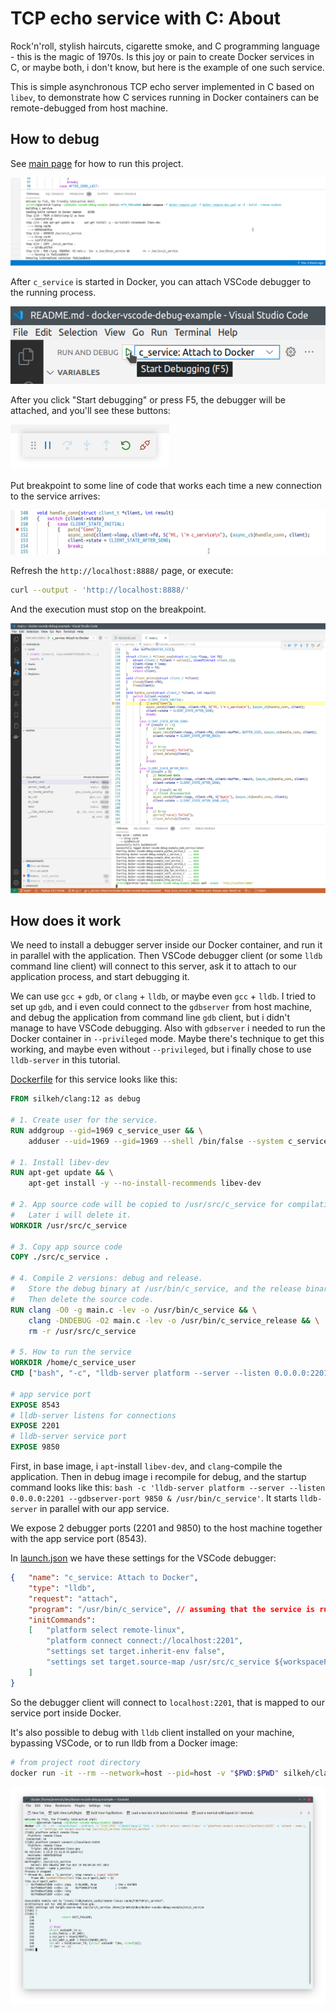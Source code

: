 # TCP echo service with C: About

Rock'n'roll, stylish haircuts, cigarette smoke, and C programming language - this is the magic of 1970s.
Is this joy or pain to create Docker services in C, or maybe both, i don't know, but here is the example of one such service.

This is simple asynchronous TCP echo server implemented in C based on `libev`, to demonstrate how C services running in Docker containers can be remote-debugged from host machine.

## How to debug

See [main page](../../README.md) for how to run this project.

![image: docker-compose](../../readme-assets/docker-compose-up-dev.png)

After `c_service` is started in Docker, you can attach VSCode debugger to the running process.

![image: F5](../../readme-assets/c_service-f5.png)

After you click "Start debugging" or press F5, the debugger will be attached, and you'll see these buttons:

![image: F5 started](../../readme-assets/f5.png)

Put breakpoint to some line of code that works each time a new connection to the service arrives:

![image: breakpoint](../../readme-assets/c_service-breakpoint.png)

Refresh the `http://localhost:8888/` page, or execute:

```bash
curl --output - 'http://localhost:8888/'
```

And the execution must stop on the breakpoint.

![image: breakpoint](../../readme-assets/c_service-breakpoint-hit.png)

## How does it work

We need to install a debugger server inside our Docker container, and run it in parallel with the application.
Then VSCode debugger client (or some `lldb` command line client) will connect to this server, ask it to attach to our application process, and start debugging it.

We can use `gcc` + `gdb`, or `clang` + `lldb`, or maybe even `gcc` + `lldb`.
I tried to set up `gdb`, and i even could connect to the `gdbserver` from host machine, and debug the application from command line `gdb` client, but i didn't manage to have VSCode debugging.
Also with `gdbserver` i needed to run the Docker container in `--privileged` mode.
Maybe there's technique to get this working, and maybe even without `--privileged`, but i finally chose to use `lldb-server` in this tutorial.

[Dockerfile](../../infra/c_service/Dockerfile) for this service looks like this:

```dockerfile
FROM silkeh/clang:12 as debug

# 1. Create user for the service.
RUN addgroup --gid=1969 c_service_user && \
	adduser --uid=1969 --gid=1969 --shell /bin/false --system c_service_user

# 1. Install libev-dev
RUN apt-get update && \
	apt-get install -y --no-install-recommends libev-dev

# 2. App source code will be copied to /usr/src/c_service for compilation.
#	Later i will delete it.
WORKDIR /usr/src/c_service

# 3. Copy app source code
COPY ./src/c_service .

# 4. Compile 2 versions: debug and release.
#	Store the debug binary at /usr/bin/c_service, and the release binary at /usr/bin/c_service_release.
#	Then delete the source code.
RUN clang -O0 -g main.c -lev -o /usr/bin/c_service && \
	clang -DNDEBUG -O2 main.c -lev -o /usr/bin/c_service_release && \
	rm -r /usr/src/c_service

# 5. How to run the service
WORKDIR /home/c_service_user
CMD ["bash", "-c", "lldb-server platform --server --listen 0.0.0.0:2201 --gdbserver-port 9850 & /usr/bin/c_service"]

# app service port
EXPOSE 8543
# lldb-server listens for connections
EXPOSE 2201
# lldb-server service port
EXPOSE 9850
```

First, in base image, i `apt`-install `libev-dev`, and `clang`-compile the application.
Then in debug image i recompile for debug, and the startup command looks like this: `bash -c 'lldb-server platform --server --listen 0.0.0.0:2201 --gdbserver-port 9850 & /usr/bin/c_service'`.
It starts `lldb-server` in parallel with our app service.

We expose 2 debugger ports (2201 and 9850) to the host machine together with the app service port (8543).

In [launch.json](../../.vscode/launch.json) we have these settings for the VSCode debugger:

```json
{	"name": "c_service: Attach to Docker",
	"type": "lldb",
	"request": "attach",
	"program": "/usr/bin/c_service", // assuming that the service is running under this name in the container
	"initCommands":
	[	"platform select remote-linux",
		"platform connect connect://localhost:2201",
		"settings set target.inherit-env false",
		"settings set target.source-map /usr/src/c_service ${workspaceFolder}/src/c_service"
	]
}
```

So the debugger client will connect to `localhost:2201`, that is mapped to our service port inside Docker.

It's also possible to debug with `lldb` client installed on your machine, bypassing VSCode, or to run lldb from a Docker image:

```bash
# from project root directory
docker run -it --rm --network=host --pid=host -v "$PWD:$PWD" silkeh/clang:12 lldb -o 'platform select remote-linux' -o 'platform connect connect://localhost:2201' -o 'attach --name c_service' -o "settings set target.source-map /usr/src/c_service $PWD/src/c_service"
```

![image: lldb cli](../../readme-assets/c_service_lldb_cli.png)
